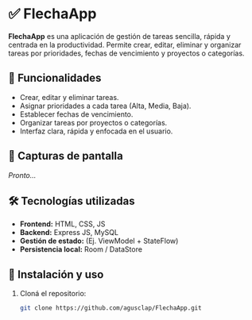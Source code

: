 # ✅ FlechaApp

**FlechaApp** es una aplicación de gestión de tareas sencilla, rápida y centrada en la productividad. Permite crear, editar, eliminar y organizar tareas por prioridades, fechas de vencimiento y proyectos o categorías.

## 🚀 Funcionalidades

- Crear, editar y eliminar tareas.
- Asignar prioridades a cada tarea (Alta, Media, Baja).
- Establecer fechas de vencimiento.
- Organizar tareas por proyectos o categorías.
- Interfaz clara, rápida y enfocada en el usuario.

## 📸 Capturas de pantalla

_Pronto..._

## 🛠️ Tecnologías utilizadas

- **Frontend:** HTML, CSS, JS 
- **Backend:** Express JS, MySQL
- **Gestión de estado:** (Ej. ViewModel + StateFlow)
- **Persistencia local:** Room / DataStore

## 🔧 Instalación y uso

1. Cloná el repositorio:
   ```bash
   git clone https://github.com/agusclap/FlechaApp.git
